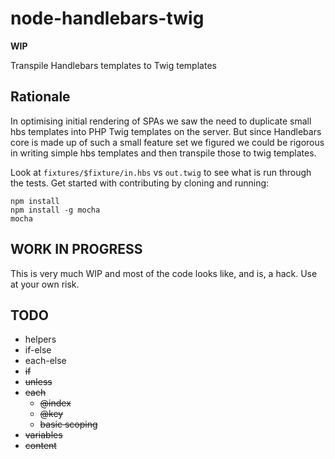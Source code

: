 node-handlebars-twig
====================

**WIP**

Transpile Handlebars templates to Twig templates

## Rationale

In optimising initial rendering of SPAs we saw the need to duplicate small hbs templates into PHP Twig templates on the server.
But since Handlebars core is made up of such a small feature set we figured we could be rigorous in writing simple hbs templates
and then transpile those to twig templates.

Look at `fixtures/$fixture/in.hbs` vs `out.twig` to see what is run through the tests.
Get started with contributing by cloning and running:

```
npm install
npm install -g mocha
mocha
```

## WORK IN PROGRESS

This is very much WIP and most of the code looks like, and is, a hack. Use at your own risk.

## TODO

* helpers
* if-else
* each-else
* <del>if</del>
* <del>unless</del>
* <del>each</del>
  * <del>@index</del>
  * <del>@key</del>
  * <del>basic scoping</del>
* <del>variables</del>
* <del>content</del>
